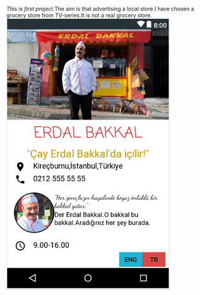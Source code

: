 *This is first project*.The aim is that advertising a local store.I have chosen a grocery store from TV-series.It is not a real grocery store.
![image](https://github.com/aysedemirel/udacity-android/blob/master/ErdalBakkal/erdalBakkal.png)
